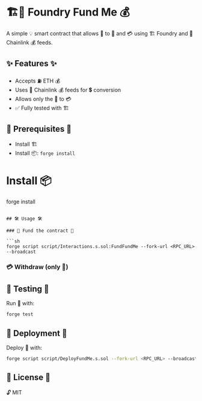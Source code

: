 # 🏗️🔗 Foundry Fund Me 💰

A simple 💡 smart contract that allows 👥 to 💸 and 💳 using 🏗️ Foundry and 🔗 Chainlink 💰 feeds.

## ✨ Features ✨

- Accepts ⛽ ETH 💰
- Uses 🔗 Chainlink 💰 feeds for 💲 conversion
- Allows only the 👑 to 💳
- ✅ Fully tested with 🏗️

## 📌 Prerequisites 📌

- Install 🏗️
- Install 📦: `forge install`



# Install 📦
forge install
```

## 🛠️ Usage 🛠️

### 💸 Fund the contract 💸

```sh
forge script script/Interactions.s.sol:FundFundMe --fork-url <RPC_URL> --broadcast
```

### 💳 Withdraw (only 👑)


## 🔬 Testing 🔬

Run 🧪 with:

```sh
forge test
```

## 🚀 Deployment 🚀

Deploy 📜 with:

```sh
forge script script/DeployFundMe.s.sol --fork-url <RPC_URL> --broadcast
```

## 📜 License 📜

🔓 MIT

